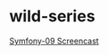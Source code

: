 # wild-series

[Symfony-09 Screencast](https://drive.google.com/file/d/1bWoW5UuHe0Xx3Z5x5YxafDn77wncq1n4/view?usp=sharing)
